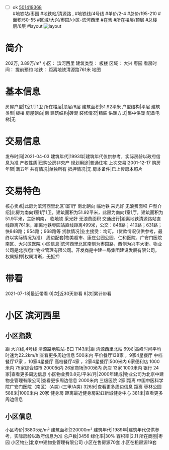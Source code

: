 - [ ] ok [501419368](https://bj.5i5j.com/ershoufang/501419368.html)  
 #地铁站/枣园 #地铁站/清源路 ,  #地铁线/4号线
#单价/2-4 #总价/195-210 #面积/50-55   #区域/大兴/枣园/小区-滨河西里 #在售 #所在楼层/顶层 #总楼层/6层 #layout 
![layout](http://image2a.5i5j.com/bdir/layout/419ec348342c4f28b53d0008669cfd15.jpg_P5.jpg) 
# 简介 
 202万,  3.89万/m² 
小区： 滨河西里
建筑类型： 板楼
区域： 大兴 枣园
看房时间： 提前预约
地铁： 距离地铁清源路761米 地图
# 基本信息 
 房屋户型|1室1厅1卫
所在楼层|顶层/6层
建筑面积|51.92平米
户型结构|平层
建筑类型|板楼
房屋朝向|南
建筑结构|砖混
装修情况|精装
供暖方式|集中供暖
配备电梯|无
# 交易信息 
 发布时间|2021-04-03
建筑年代|1993年|建筑年代仅供参考，实际房龄以政府信息为准
产权性质|已购公房非央产
规划用途|普通住宅
上次交易|2001-12-17
购房年限|满五年
共有情况|单独所有
抵押情况|无
房本备件|已上传房本照片
# 交易特色 
 核心卖点|此房为滨河西里北区1室1厅 南北朝向 临地铁 采光好 无浪费面积
户型介绍|此房为南向1室1厅1卫，建筑面积为51.92平米，此房为南向1室1厅，建筑面积为51.9平米，主卧朝南， 临地铁 采光好 无浪费面积
交通出行|距离地铁清源路站直线距离761米，距离地铁枣园站直线距离499米，公交：848路；410路；631路；快848路；954路；968路等
贷款情况|业主接受：均可。（贷款情况仅供参考，最终以实际情况为准）
周边配套|物美超市、康庄公园公园、仁和医院、广安门医院南区、大兴区医院
小区信息|滨河西里北区南侧为枣园路，西侧为兴丰大街。物业公司是北京翔仁物业管理有限公司。开发商是中建一局集团建设发展有限公司。
权属抵押|权属清晰，无抵押
# 带看 
 2021-07-18|最近带看	 0|次|近30天带看	 8|次|累计带看
# 小区 滨河西里
## 小区指数 
 距 大兴线,4号线 清源路地铁站-B口 1143米|距 清源西里北站 69米|高峰时间平均时速为22.2km/h|查看更多周边信息
500米内 平价餐厅138家 ，9家4星餐厅
中档餐厅17家 ，10家4星餐厅
高档餐厅4家 ，2家4星餐厅|500米内 6家便利店
1000米内 75家综合超市
2000米内 26家商场|500米内 药店 13家
1000米内 银行 24家|查看更多周边信息
小区物业费0.8元/平米/月|2000年建成|物业公司为北京中建物业管理有限公司|查看更多周边信息
2000米内 三级医院 2家|距离 中国中医科学院广安门医院（南区）(A类) (三甲/A类) 326米|查看更多周边信息
距离 枣林公园 588米|1000米内 20家 健身房
距离最近健身房彩虹新城健身中心 381米|查看更多周边信息
## 小区信息 
 小区均价|38805元/m²
建筑面积|220000m²
建筑年代|1989年|建筑年代仅供参考，实际房龄以政府信息为准
总户数|3456
绿化率|30%
容积率|2.11
所在商圈|枣园
小区物业|北京中建物业管理有限公司
小区在售房源70套
小区在租房源19套
